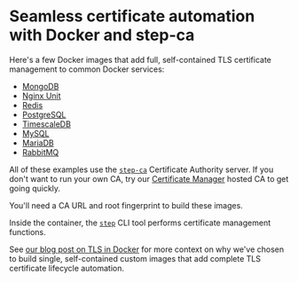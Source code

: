 # Seamless certificate automation with Docker and step-ca

Here's a few Docker images that add full, self-contained TLS certificate management to common Docker services:
- [MongoDB](https://github.com/smallstep/docker-tls/tree/main/mongodb)
- [Nginx Unit](https://github.com/smallstep/docker-tls/tree/main/nginx-unit)
- [Redis](https://github.com/smallstep/docker-tls/tree/main/redis)
- [PostgreSQL](https://github.com/smallstep/docker-tls/tree/main/postgres)
- [TimescaleDB](https://github.com/smallstep/docker-tls/tree/main/timescaledb)
- [MySQL](https://github.com/smallstep/docker-tls/tree/main/mysql)
- [MariaDB](https://github.com/smallstep/docker-tls/tree/main/mariadb)
- [RabbitMQ](https://github.com/smallstep/docker-tls/tree/main/rabbitmq)

All of these examples use the [`step-ca`](https://github.com/smallstep/certificates/) Certificate Authority server. If you don't want to run your own CA, try our [Certificate Manager](https://smallstep.com/signup?product=cm) hosted CA to get going quickly.

You'll need a CA URL and root fingerprint to build these images.

Inside the container, the [`step`](https://github.com/smallstep/cli/) CLI tool performs certificate management functions.

See [our blog post on TLS in Docker](https://smallstep.com/blog/automate-docker-ssl-tls-certificates/) for more context on why we've chosen to build single, self-contained custom images that add complete TLS certificate lifecycle automation.
